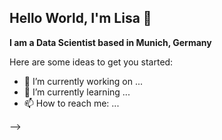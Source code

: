 ## Hello World, I'm Lisa 👋

**I am a Data Scientist based in Munich, Germany**

Here are some ideas to get you started:

- 🔭 I’m currently working on ...
- 🌱 I’m currently learning ...
- 📫 How to reach me: ...

-->
